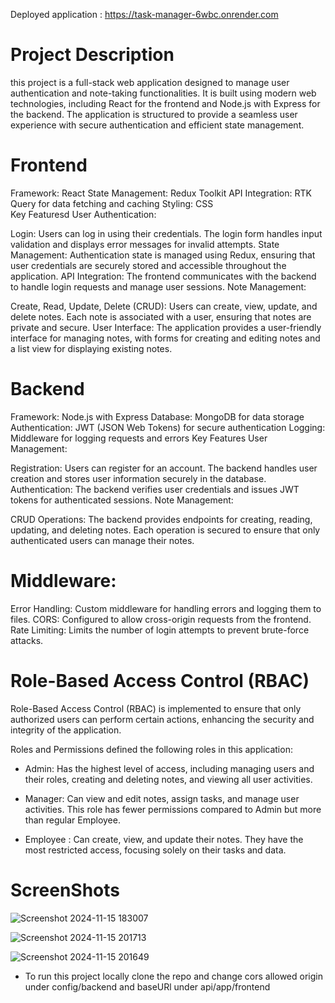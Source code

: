 Deployed application : https://task-manager-6wbc.onrender.com

# Project Description
this project is a full-stack web application designed to manage user authentication and note-taking functionalities. It is built using modern web technologies, including React for the frontend and Node.js with Express for the backend. The application is structured to provide a seamless user experience with secure authentication and efficient state management.

# Frontend
Framework: React
State Management: Redux Toolkit
API Integration: RTK Query for data fetching and caching
Styling: CSS  
Key Featuresd
User Authentication:

Login: Users can log in using their credentials. The login form handles input validation and displays error messages for invalid attempts.
State Management: Authentication state is managed using Redux, ensuring that user credentials are securely stored and accessible throughout the application.
API Integration: The frontend communicates with the backend to handle login requests and manage user sessions.
Note Management:

Create, Read, Update, Delete (CRUD): Users can create, view, update, and delete notes. Each note is associated with a user, ensuring that notes are private and secure.
User Interface: The application provides a user-friendly interface for managing notes, with forms for creating and editing notes and a list view for displaying existing notes.

# Backend
Framework: Node.js with Express
Database: MongoDB for data storage
Authentication: JWT (JSON Web Tokens) for secure authentication
Logging: Middleware for logging requests and errors
Key Features
User Management:

Registration: Users can register for an account. The backend handles user creation and stores user information securely in the database.
Authentication: The backend verifies user credentials and issues JWT tokens for authenticated sessions.
Note Management:

CRUD Operations: The backend provides endpoints for creating, reading, updating, and deleting notes. Each operation is secured to ensure that only authenticated users can manage their notes.

# Middleware:

Error Handling: Custom middleware for handling errors and logging them to files.
CORS: Configured to allow cross-origin requests from the frontend.
Rate Limiting: Limits the number of login attempts to prevent brute-force attacks.

# Role-Based Access Control (RBAC) 

Role-Based Access Control (RBAC) is implemented to ensure that only authorized users can perform certain actions, enhancing the security and integrity of the application.

Roles and Permissions
defined the following roles in this application:

* Admin: Has the highest level of access, including managing users and their roles, creating and deleting notes, and viewing all user activities.

* Manager: Can view and edit notes, assign tasks, and manage user activities. This role has fewer permissions compared to Admin but more than regular Employee.

* Employee : Can create, view, and update their notes. They have the most restricted access, focusing solely on their tasks and data.

# ScreenShots

![Screenshot 2024-11-15 183007](https://github.com/user-attachments/assets/5efe01f4-38d8-4338-820a-f8ffffccab79)

![Screenshot 2024-11-15 201713](https://github.com/user-attachments/assets/5f3cafff-3844-4d81-9104-b22374221f53)

![Screenshot 2024-11-15 201649](https://github.com/user-attachments/assets/327d0fe2-4734-4041-97b2-5b4afb085a49)

 * To run this project locally clone the repo and change cors allowed origin under config/backend and baseURl under api/app/frontend 
